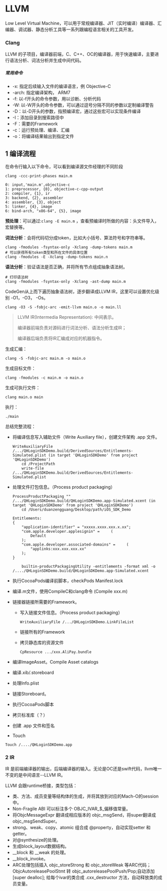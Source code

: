 # LLVM

Low Level Virtual Machine，可以用于常规编译器、JIT（实时编译）编译器、汇编器、调试器、静态分析工具等一系列跟编程语言相关的工具开发。

### Clang 

LLVM 的子项目，编译器前端，C、C++、OC的编译器，用于快速编译，主要进行语法分析、词法分析并生成中间代码。

##### 常用命令

* -x: 指定后续输入文件的编译语言，例 Objective-C
* -arch: 指定编译架构， ARM7
* -f: 以-f开头的命令参数，用以诊断、分析代码
* -W: 以-W开头的命令参数，可以通过逗号分隔不同的参数以定制编译警告
* -D：以-D开头的参数，指预编译宏，通过这些宏可以实现条件编译
* -I：添加目录到搜索路径中 
* -F：需要的Framework
* -c：运行预处理、编译、汇编
* -o：将编译结果输出到指定文件

## 1 编译流程

在命令行输入以下命令，可以看到编译源文件经理的不同阶段

```shell
clang -ccc-print-phases main.m
```

```
0: input,'main.m',objective-c
1: preprocessor, {0}, objective-c-cpp-output
2: compiler, {1}, ir
3: backend, {2}, assembler
4: assembler, {3}, object
5: linker, {4}, image
6: bind-arch, "x86-64", {5}, image
```

**预处理**：可以通过:```clang -E main.m``` ，查看预编译时所做的内容：头文件导入，宏替换等。

**词法分析**：会将代码切分成token，比如大小括号、算法符号和字符串等。

```
clang -fmodules -fsyntax-only -Xclang -dump-tokens main.m
# 可以获得所有token类型和所在文件的具体位置
clang -fmodules -E -Xclang -dump-tokens main.n
```

**语法分析**：验证语法是否正确，并将所有节点组成抽象语法树。

```
# 打印语法树
clang -fmodules -fsyntax-only -Xclang -ast-dump main.m
```

CodeGen从上而下遍历抽象语法树，逐步翻译成LLVM IR，这里可以设置优化级别 -O1，-O3， -Os。

```
clang -O3 -S -fobjc-arc -emit-llvm main.o -o main.ll
```

> LLVM IR(Intermedia Representation): 中间表示。
>
> 编译器前端负责对源码进行词法分析、语法分析生成IR；
>
> 编译器后端负责将IR汇编成对应的机器指令。

生成汇编：

```
clang -S -fobjc-arc main.m -o main.o
```

生成目标文件：

```
clang -fmodules -c main.m -o main.o
```

生成可执行文件：

```
clang main.o main
```

执行：

```
./main
```

总结完整流程：

* 将编译信息写入辅助文件（Write Auxiliary file），创建文件架构 .app 文件。

  ```shell
  WriteAuxiliaryFile /.../QHLoginSDKDemo.build/DerivedSources/Entitlements-Simulated.plist (in target 'QHLoginSDKDemo' from project 'QHLoginSDKDemo')
      cd /ProjectPath
      write-file /.../QHLoginSDKDemo.build/DerivedSources/Entitlements-Simulated.plist
  ```

* 处理文件打包信息。（Process product packaging）

  ```shell
  ProcessProductPackaging "" /.../QHLoginSDKDemo.build/QHLoginSDKDemo.app-Simulated.xcent (in target 'QHLoginSDKDemo' from project 'QHLoginSDKDemo')
      cd /Users/duanzengguang/Desktop/path/iOS_SDK_Demo
      
  Entitlements:
  {
      "application-identifier" = "xxxxx.xxxx.xxx.x.xx";
      "com.apple.developer.applesignin" =     (
          Default
      );
      "com.apple.developer.associated-domains" =     (
          "applinks:xxx.xxx.xxx.xx"
      );
  }
  
      builtin-productPackagingUtility -entitlements -format xml -o /..../QHLoginSDKDemo.build/QHLoginSDKDemo.app-Simulated.xcent
  ```

* 执行CocoaPods编译前脚本，checkPods Manifest.lock

* 编译.m文件，使用CompileC和clang命令 (Compile xxx.m)

* 链接器链接所需要的Framework。

  * 写入链接文件信息。（Process product packaging） 

    ```
    WriteAuxiliaryFile /.../QHLoginSDKDemo.LinkFileList
    ```

  * 链接所有的Framework

  * 拷贝静态库的资源文件

    ```
    CpResource .../xxx.AliPay.bundle
    ```

* 编译ImageAsset。Compile Asset catalogs

* 编译.xib/.storeboard

* 处理Info.plist

* 链接Storeboard。

* 执行CocoaPods脚本

* 拷贝标准库（？）

* 创建 .app 文件和签名

* Touch 

```
Touch /..../QHLoginSDKDemo.app
```

### 2 IR

IR 是前端编译器的输出，后端编译器的输入。无论是OC还是swift代码，llvm唯一不变的是中间语言--LLVM IR。

LLVM 会跟runtime桥接，类型包括：

* 类、方法、成员变量等结构体的生成，并将其放到对应的Mach-O的session中。
* Non-Fragile ABI 可以标注多个 OBJC_IVAR\_$\_偏移值常量。
* 将ObjcMessageExpr 翻译成相应版本的 objc_msgSend，将super翻译成objc_msgSendSuper。
* strong、weak、copy、atomic 组合成 @property，自动实现setter 和getter。
* 对@synthesize的处理。
* 生成block_layout数据结构。
* \_\_block 和 \_\_weak 的处理。
* \_\_block_invoke。
* ARC处理包括插入 objc_storeStrong 和 objc_storeWeak 等ARC代码；ObjcAutoreleasePoolStmt 转 objc_autoreleasePoolPush/Pop;自动添加[super dealloc]; 给每个ivar的类合成 .cxx_destructor 方法，自动释放类的成员变量。